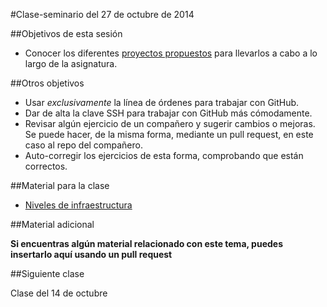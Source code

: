 #Clase-seminario del 27 de octubre de 2014

##Objetivos de esta sesión

* Conocer los diferentes [proyectos propuestos](../proyectos_propuestos.md) para llevarlos a cabo a lo largo de la asignatura.


##Otros objetivos

* Usar *exclusivamente* la línea de órdenes para trabajar con GitHub.
* Dar de alta la clave SSH para trabajar con GitHub más cómodamente. 
* Revisar algún ejercicio de un compañero y sugerir cambios o mejoras. Se puede hacer, de la misma forma, mediante un pull request, en este caso al repo del compañero.
* Auto-corregir los ejercicios de esta forma, comprobando que están correctos.

##Material para la clase

* [Niveles de infraestructura](http://jj.github.io/CC/documentos/temas/Intro_concepto_y_soporte_fisico#niveles-de-infraestructura-virtual)

##Material adicional

**Si encuentras algún material relacionado con este tema, puedes insertarlo aquí usando un pull request**

##Siguiente clase

Clase del 14 de octubre 
